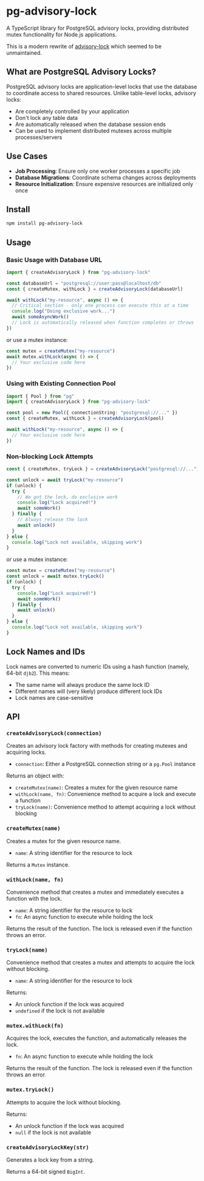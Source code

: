 # pg-advisory-lock

A TypeScript library for PostgreSQL advisory locks, providing distributed mutex functionality for Node.js applications.

This is a modern rewrite of [advisory-lock](https://github.com/olalonde/advisory-lock) which seemed to be unmaintained.

## What are PostgreSQL Advisory Locks?

PostgreSQL advisory locks are application-level locks that use the database to coordinate access to shared resources. Unlike table-level locks, advisory locks:

- Are completely controlled by your application
- Don't lock any table data
- Are automatically released when the database session ends
- Can be used to implement distributed mutexes across multiple processes/servers

## Use Cases

- **Job Processing**: Ensure only one worker processes a specific job
- **Database Migrations**: Coordinate schema changes across deployments
- **Resource Initialization**: Ensure expensive resources are initialized only once

## Install

```sh
npm install pg-advisory-lock
```

## Usage

### Basic Usage with Database URL

```ts
import { createAdvisoryLock } from "pg-advisory-lock"

const databaseUrl = "postgresql://user:pass@localhost/db"
const { createMutex, withLock } = createAdvisoryLock(databaseUrl)

await withLock("my-resource", async () => {
  // Critical section - only one process can execute this at a time
  console.log("Doing exclusive work...")
  await someAsyncWork()
  // Lock is automatically released when function completes or throws
})
```

or use a mutex instance:

```ts
const mutex = createMutex("my-resource")
await mutex.withLock(async () => {
  // Your exclusive code here
})
```

### Using with Existing Connection Pool

```ts
import { Pool } from "pg"
import { createAdvisoryLock } from "pg-advisory-lock"

const pool = new Pool({ connectionString: "postgresql://..." })
const { createMutex, withLock } = createAdvisoryLock(pool)

await withLock("my-resource", async () => {
  // Your exclusive code here
})
```

### Non-blocking Lock Attempts

```ts
const { createMutex, tryLock } = createAdvisoryLock("postgresql://...")

const unlock = await tryLock("my-resource")
if (unlock) {
  try {
    // We got the lock, do exclusive work
    console.log("Lock acquired!")
    await someWork()
  } finally {
    // Always release the lock
    await unlock()
  }
} else {
  console.log("Lock not available, skipping work")
}
```

or use a mutex instance:

```ts
const mutex = createMutex("my-resource")
const unlock = await mutex.tryLock()
if (unlock) {
  try {
    console.log("Lock acquired!")
    await someWork()
  } finally {
    await unlock()
  }
} else {
  console.log("Lock not available, skipping work")
}
```

## Lock Names and IDs

Lock names are converted to numeric IDs using a hash function (namely, 64-bit `djb2`). This means:

- The same name will always produce the same lock ID
- Different names will (very likely) produce different lock IDs
- Lock names are case-sensitive

## API

### `createAdvisoryLock(connection)`

Creates an advisory lock factory with methods for creating mutexes and acquiring locks.

- `connection`: Either a PostgreSQL connection string or a `pg.Pool` instance

Returns an object with:

- `createMutex(name)`: Creates a mutex for the given resource name
- `withLock(name, fn)`: Convenience method to acquire a lock and execute a function
- `tryLock(name)`: Convenience method to attempt acquiring a lock without blocking

### `createMutex(name)`

Creates a mutex for the given resource name.

- `name`: A string identifier for the resource to lock

Returns a `Mutex` instance.

### `withLock(name, fn)`

Convenience method that creates a mutex and immediately executes a function with the lock.

- `name`: A string identifier for the resource to lock
- `fn`: An async function to execute while holding the lock

Returns the result of the function. The lock is released even if the function throws an error.

### `tryLock(name)`

Convenience method that creates a mutex and attempts to acquire the lock without blocking.

- `name`: A string identifier for the resource to lock

Returns:

- An unlock function if the lock was acquired
- `undefined` if the lock is not available

### `mutex.withLock(fn)`

Acquires the lock, executes the function, and automatically releases the lock.

- `fn`: An async function to execute while holding the lock

Returns the result of the function. The lock is released even if the function throws an error.

### `mutex.tryLock()`

Attempts to acquire the lock without blocking.

Returns:

- An unlock function if the lock was acquired
- `null` if the lock is not available

### `createAdvisoryLockKey(str)`

Generates a lock key from a string.

Returns a 64-bit signed `BigInt`.
